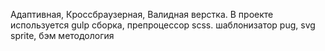 Адаптивная, Кроссбраузерная, Валидная верстка.
В проекте используется gulp сборка, препроцессор scss. шаблонизатор pug, svg sprite, бэм методология
